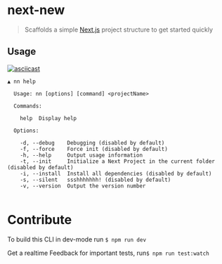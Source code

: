 # next-new
> Scaffolds a simple [Next.js](https://github.com/zeit/next.js) project structure to get started quickly

## Usage

[![asciicast](https://asciinema.org/a/47yw9q6ru0s0o88wfmy7hvllh.png)](https://asciinema.org/a/47yw9q6ru0s0o88wfmy7hvllh)

```
▲ nn help

  Usage: nn [options] [command] <projectName>

  Commands:

    help  Display help

  Options:

    -d, --debug    Debugging (disabled by default)
    -f, --force    Force init (disabled by default)
    -h, --help     Output usage information
    -t, --init     Initialize a Next Project in the current folder (disabled by default)
    -i, --install  Install all dependencies (disabled by default)
    -s, --silent   ssshhhhhhh! (disabled by default)
    -v, --version  Output the version number


```
# Contribute
To build this CLI in dev-mode run `$ npm run dev`

Get a realtime Feedback for important tests, run`$ npm run test:watch`